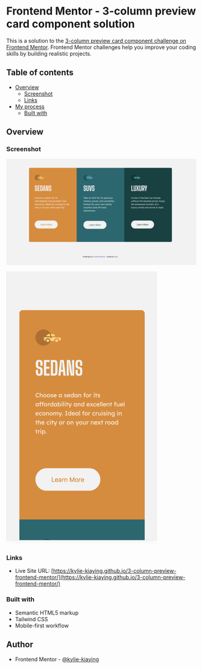 # Frontend Mentor - 3-column preview card component solution

This is a solution to the [3-column preview card component challenge on Frontend Mentor](https://www.frontendmentor.io/challenges/3column-preview-card-component-pH92eAR2-). Frontend Mentor challenges help you improve your coding skills by building realistic projects. 

## Table of contents

- [Overview](#overview)
  - [Screenshot](#screenshot)
  - [Links](#links)
- [My process](#my-process)
  - [Built with](#built-with)


## Overview
### Screenshot
![Screenshot of Desktop View](images/desktop_view.png)

<img src="images/mobile_view.png" alt="mobile view" width="400">

### Links
- Live Site URL: [https://kylie-kiaying.github.io/3-column-preview-frontend-mentor/](https://kylie-kiaying.github.io/3-column-preview-frontend-mentor/)


### Built with
- Semantic HTML5 markup
- Tailwind CSS
- Mobile-first workflow


## Author
- Frontend Mentor - [@kylie-kiaying](https://www.frontendmentor.io/profile/kylie-kiaying)
